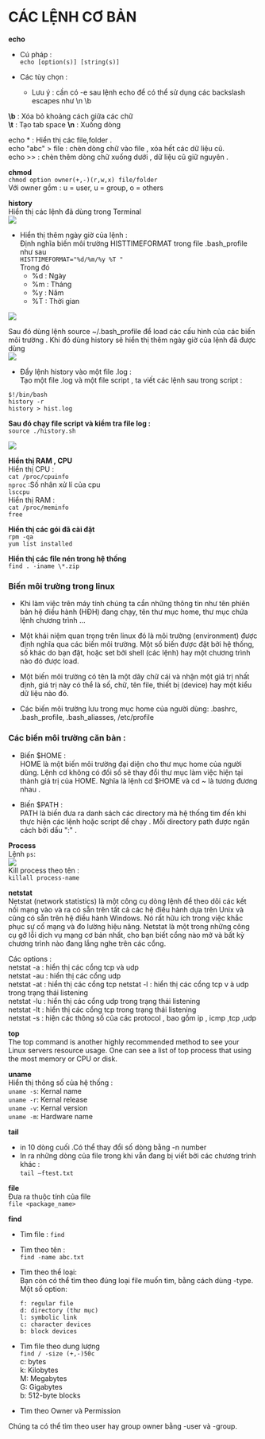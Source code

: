 # CÁC LỆNH CƠ BẢN  
**echo**  
- Cú pháp :   
`echo [option(s)] [string(s)]`  

- Các tùy chọn :  
   - Lưu ý : cần có -e sau lệnh echo để có thể sử dụng các backslash escapes như \n \b  

**\b** : Xóa bỏ khoảng cách giữa các chữ  
**\t** : Tạo tab space 
**\n** : Xuống dòng  

echo * : Hiển thị các file,folder .   
echo "abc" > file : chèn dòng chữ vào file , xóa hết các dữ liệu cũ.    
echo >> : chèn thêm dòng chữ xuống dưới , dữ liệu cũ giữ nguyên .  

**chmod**  
`chmod option owner(+,-)(r,w,x) file/folder`  
Với owner gồm : u = user, u = group, o = others  

**history**  
Hiển thị các lệnh đã dùng trong Terminal  
<img src="https://i.imgur.com/tZrfTam.png">  

- Hiển thị thêm ngày giờ của lệnh :  
Định nghĩa biến môi trường HISTTIMEFORMAT trong file .bash_profile như sau    
`HISTTIMEFORMAT="%d/%m/%y %T " `  
Trong đó  
  - %d : Ngày  
  - %m : Tháng  
  - %y : Năm  
  - %T : Thời gian  

<img src="https://i.imgur.com/2dR3QEo.png">  

Sau đó dùng lệnh source ~/.bash_profile để load các cấu hình của các biến môi trường .  Khi đó dùng history sẽ hiển thị thêm ngày giờ của lệnh đã được dùng  
<img src="https://i.imgur.com/2kvTIFT.png">  

- Đẩy lệnh history vào một file .log :   
 Tạo một file .log và một file script , ta viết các lệnh sau trong script :  
 ``` 
$!/bin/bash  
history -r  
history > hist.log
```  
**Sau đó chạy file script và kiểm tra file log :**  
`source ./history.sh`  

<img src="https://i.imgur.com/Pby0Wox.png">
     
**Hiển thị RAM , CPU**  
Hiển thị CPU :  
`cat /proc/cpuinfo`    
`nproc`  :Số nhân xử lí của cpu  
`lsccpu`  
Hiển thị RAM :  
`cat /proc/meminfo`   
`free`  

**Hiển thị các gói đã cài đặt**  
`rpm -qa`   
 `yum list installed`  

 **Hiển thị các file nén trong hệ thống**  
` find . -iname \*.zip `  

 ### **Biến môi trường trong linux**  
- Khi làm việc trên máy tính chúng ta cần những thông tin như tên phiên bản hệ điều hành (HĐH) đang chạy, tên thư mục home, thư mục chứa lệnh chương trình …

- Một khái niệm quan trọng trên linux đó là môi trường (environment) được định nghĩa qua các biến môi trường. Một số biến được đặt bởi hệ thống, số khác do bạn đặt, hoặc set bởi shell (các lệnh) hay một chương trình nào đó được load.

- Một biến môi trường có tên là một dãy chữ cái và nhận một  giá trị nhất định, giá trị này có thể là số, chữ, tên file, thiết bị (device) hay một kiểu dữ liệu nào đó.  

- Các biến môi trường lưu trong mục home của người dùng: .bashrc, .bash_profile, .bash_aliasses, /etc/profile


### Các biến môi trường căn bản :  
 - Biến $HOME :  
 HOME là một biến môi trường đại diện cho thư mục home của người dùng. Lệnh cd không có đối số sẽ thay đổi thư mục làm việc hiện tại thành giá trị của HOME. Nghĩa là lệnh cd $HOME và cd ~ là tương đương nhau .  
 
 - Biến $PATH :  
PATH là biến đưa ra danh sách các directory mà hệ thống tìm đến khi thực hiện các lệnh hoặc script để chạy . Mỗi directory path được ngăn cách bởi dấu ":" .  

**Process**  
Lệnh `ps`:  
<img src="https://i.imgur.com/lDqP4Ey.png">    
Kill process theo tên :   
`killall process-name`

**netstat**  
Netstat (network statistics) là một công cụ dòng lệnh để theo dõi các kết nối mạng vào và ra có sẵn trên tất cả các hệ điều hành dựa trên Unix và cũng có sẵn trên hệ điều hành Windows. Nó rất hữu ích trong việc khắc phục sự cố mạng và đo lường hiệu năng. Netstat là một trong những công cụ gỡ lỗi dịch vụ mạng cơ bản nhất, cho bạn biết cổng nào mở và bất kỳ chương trình nào đang lắng nghe trên các cổng.  
  
Các options :  
netstat -a  : hiển thị các cổng tcp và udp    
netstat -au : hiển thị các cổng udp  
netstat -at : hiển thị các cổng tcp
netstat -l : hiển thị các cổng tcp v  à udp trong trạng thái listening  
netstat -lu : hiển thị các cổng  udp trong trạng thái listening  
netstat -lt : hiển thị các cổng tcp  trong trạng thái listening  
netstat -s : hiện các thông số của các protocol , bao gồm ip , icmp ,tcp ,udp  

**top**  
The top command is another highly recommended method to see your Linux servers resource usage. One can see a list of top process that using the most memory or CPU or disk.

**uname**  
Hiển thị thông số của hệ thống :  
`uname -s`: Kernal name    
`uname -r`: Kernal release  
`uname -v`: Kernal version  
`uname -m`: Hardware name  

**tail**  
- in 10 dòng cuối .Có thể thay đổi số dòng bằng -n number
- In ra những dòng của file trong khi vẫn đang bị viết bởi các chương trình khác  :  
`tail –ftest.txt`  

**file**  
Đưa ra thuộc tính của file  
`file <package_name>`  


**find**  
- Tìm file :   ``find``  
- Tìm theo tên :  
`find -name abc.txt`
  
- Tìm theo thể loại:  
    Bạn còn có thể tìm theo đúng loại file muốn tìm, bằng cách dùng -type. Một số option:  
      
      f: regular file  
      d: directory (thư mục)  
      l: symbolic link  
      c: character devices  
      b: block devices    
- Tìm file theo dung lượng  
`find / -size (+,-)50c`  
    c: bytes  
    k: Kilobytes  
    M: Megabytes  
    G: Gigabytes  
    b: 512-byte blocks  

- Tìm theo Owner và Permission

Chúng ta có thể tìm theo user hay group owner bằng -user và -group.


